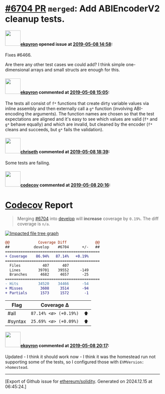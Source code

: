 # [\#6704 PR](https://github.com/ethereum/solidity/pull/6704) `merged`: Add ABIEncoderV2 cleanup tests.

#### <img src="https://avatars.githubusercontent.com/u/1347491?v=4" width="50">[ekpyron](https://github.com/ekpyron) opened issue at [2019-05-08 14:58](https://github.com/ethereum/solidity/pull/6704):

Fixes #6466.

Are there any other test cases we could add? I think simple one-dimensional arrays and small structs are enough for this.

#### <img src="https://avatars.githubusercontent.com/u/1347491?v=4" width="50">[ekpyron](https://github.com/ekpyron) commented at [2019-05-08 15:05](https://github.com/ethereum/solidity/pull/6704#issuecomment-490523871):

The tests all consist of ``f*`` functions that create dirty variable values via inline assembly and then externally call a ``g*`` function (involving ABI-encoding the arguments). The function names are chosen so that the test expectations are aligned and it's easy to see which values are valid (``f*`` and ``g*`` behave equally) and which are invalid, but cleaned by the encoder (``f*`` cleans and succeeds, but ``g*`` fails the validation).

#### <img src="https://avatars.githubusercontent.com/u/9073706?v=4" width="50">[chriseth](https://github.com/chriseth) commented at [2019-05-08 18:39](https://github.com/ethereum/solidity/pull/6704#issuecomment-490602493):

Some tests are failing.

#### <img src="https://avatars.githubusercontent.com/in/254?v=4" width="50">[codecov](https://github.com/apps/codecov) commented at [2019-05-08 20:16](https://github.com/ethereum/solidity/pull/6704#issuecomment-490634621):

# [Codecov](https://codecov.io/gh/ethereum/solidity/pull/6704?src=pr&el=h1) Report
> Merging [#6704](https://codecov.io/gh/ethereum/solidity/pull/6704?src=pr&el=desc) into [develop](https://codecov.io/gh/ethereum/solidity/commit/4d460915f33e222fe44ce679987b4fde1e216aa1?src=pr&el=desc) will **increase** coverage by `0.19%`.
> The diff coverage is `n/a`.

[![Impacted file tree graph](https://codecov.io/gh/ethereum/solidity/pull/6704/graphs/tree.svg?width=650&token=87PGzVEwU0&height=150&src=pr)](https://codecov.io/gh/ethereum/solidity/pull/6704?src=pr&el=tree)

```diff
@@             Coverage Diff             @@
##           develop    #6704      +/-   ##
===========================================
+ Coverage    86.94%   87.14%   +0.19%     
===========================================
  Files          407      407              
  Lines        39701    39552     -149     
  Branches      4682     4657      -25     
===========================================
- Hits         34520    34466      -54     
+ Misses        3608     3514      -94     
+ Partials      1573     1572       -1
```

| Flag | Coverage Δ | |
|---|---|---|
| #all | `87.14% <ø> (+0.19%)` | :arrow_up: |
| #syntax | `25.69% <ø> (+0.09%)` | :arrow_up: |

#### <img src="https://avatars.githubusercontent.com/u/1347491?v=4" width="50">[ekpyron](https://github.com/ekpyron) commented at [2019-05-08 20:17](https://github.com/ethereum/solidity/pull/6704#issuecomment-490634992):

Updated - I think it should work now - I think it was the homestead run not supporting some of the tests, so I configured those with ``EVMVersion: >homestead``.


-------------------------------------------------------------------------------



[Export of Github issue for [ethereum/solidity](https://github.com/ethereum/solidity). Generated on 2024.12.15 at 06:45:24.]
